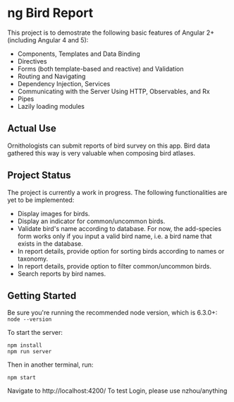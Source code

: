 # ng Bird Report

This project is to demostrate the following basic features of Angular 2+ (including Angular 4 and 5):
- Components, Templates and Data Binding
- Directives
- Forms (both template-based and reactive) and Validation
- Routing and Navigating
- Dependency Injection, Services
- Communicating with the Server Using HTTP, Observables, and Rx
- Pipes
- Lazily loading modules

## Actual Use

Ornithologists can submit reports of bird survey on this app. Bird data gathered this way is very valuable when composing bird atlases. 

## Project Status

The project is currently a work in progress. The following functionalities are yet to be implemented:
- Display images for birds.
- Display an indicator for common/uncommon birds.
- Validate bird's name according to database. For now, the add-species form works only if you input a valid bird name, i.e. a bird name that exists in the database.
- In report details, provide option for sorting birds according to names or taxonomy.
- In report details, provide option to filter common/uncommon birds.
- Search reports by bird names.

## Getting Started

Be sure you're running the recommended node version, which is 6.3.0+: `node --version`

To start the server:

```
npm install
npm run server
```
Then in another terminal, run:
```
npm start
```
Navigate to http://localhost:4200/
To test Login, please use nzhou/anything
